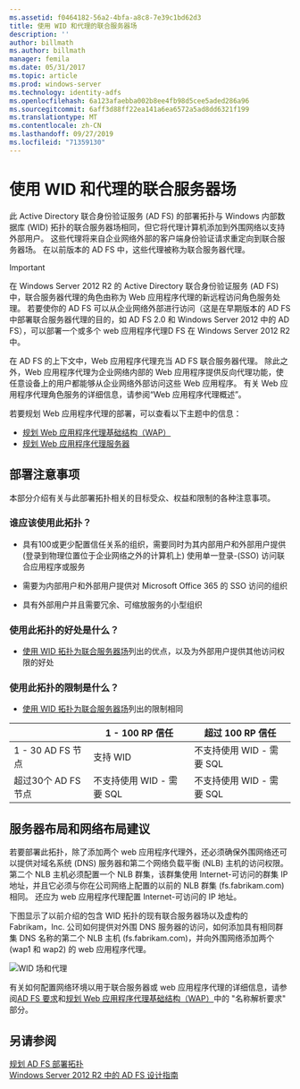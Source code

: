 ```yaml
---
ms.assetid: f0464182-56a2-4bfa-a8c8-7e39c1bd62d3
title: 使用 WID 和代理的联合服务器场
description: ''
author: billmath
ms.author: billmath
manager: femila
ms.date: 05/31/2017
ms.topic: article
ms.prod: windows-server
ms.technology: identity-adfs
ms.openlocfilehash: 6a123afaebba002b8ee4fb98d5cee5aded286a96
ms.sourcegitcommit: 6aff3d88ff22ea141a6ea6572a5ad8dd6321f199
ms.translationtype: MT
ms.contentlocale: zh-CN
ms.lasthandoff: 09/27/2019
ms.locfileid: "71359130"
---
```

# <a name="federation-server-farm-using-wid-and-proxies"></a>使用 WID 和代理的联合服务器场

此 Active Directory 联合身份验证服务 \(AD FS\) 的部署拓扑与 Windows 内部数据库 \(WID\) 拓扑的联合服务器场相同，但它将代理计算机添加到外围网络以支持外部用户。 这些代理将来自企业网络外部的客户端身份验证请求重定向到联合服务器场。 在以前版本的 AD FS 中，这些代理被称为联合服务器代理。  
  
> [!IMPORTANT]  
> 在 Windows Server 2012 R2 的 Active Directory 联合身份验证服务 \(AD FS\) 中，联合服务器代理的角色由称为 Web 应用程序代理的新远程访问角色服务处理。 若要使你的 AD FS 可以从企业网络外部进行访问（这是在早期版本的 AD FS 中部署联合服务器代理的目的，如 AD FS 2.0 和 Windows Server 2012 中的 AD FS），可以部署一个或多个 web 应用程序代理D FS 在 Windows Server 2012 R2 中。  
>   
> 在 AD FS 的上下文中，Web 应用程序代理充当 AD FS 联合服务器代理。 除此之外，Web 应用程序代理为企业网络内部的 Web 应用程序提供反向代理功能，使任意设备上的用户都能够从企业网络外部访问这些 Web 应用程序。 有关 Web 应用程序代理角色服务的详细信息，请参阅“Web 应用程序代理概述”。  
>   
> 若要规划 Web 应用程序代理的部署，可以查看以下主题中的信息：  
>   
> -   [规划 Web 应用程序代理基础结构（WAP）](https://technet.microsoft.com/library/dn383648.aspx)  
> -   [规划 Web 应用程序代理服务器](https://technet.microsoft.com/library/dn383647.aspx)  
  
## <a name="deployment-considerations"></a>部署注意事项  
本部分介绍有关与此部署拓扑相关的目标受众、权益和限制的各种注意事项。  
  
### <a name="who-should-use-this-topology"></a>谁应该使用此拓扑？  
  
-   具有100或更少配置信任关系的组织，需要同时为其内部用户和外部用户提供 \(登录到物理位置位于企业网络之外的计算机上\) 使用单一登录\-\(SSO\) 访问联合应用程序或服务  
  
-   需要为内部用户和外部用户提供对 Microsoft Office 365 的 SSO 访问的组织  
  
-   具有外部用户并且需要冗余、可缩放服务的小型组织  
  
### <a name="what-are-the-benefits-of-using-this-topology"></a>使用此拓扑的好处是什么？  
  
-   [使用 WID 拓扑为联合服务器场](Federation-Server-Farm-Using-WID.md)列出的优点，以及为外部用户提供其他访问权限的好处  
  
### <a name="what-are-the-limitations-of-using-this-topology"></a>使用此拓扑的限制是什么？  
  
-   [使用 WID 拓扑为联合服务器场](Federation-Server-Farm-Using-WID.md)列出的限制相同  

||1 \- 100 RP 信任|超过 100 RP 信任 
| ----- |-----| ------ |
|1 \- 30 AD FS 节点|支持 WID|不支持使用 WID \- 需要 SQL 
|超过30个 AD FS 节点|不支持使用 WID \- 需要 SQL|不支持使用 WID \- 需要 SQL  
  
## <a name="server-placement-and-network-layout-recommendations"></a>服务器布局和网络布局建议  
若要部署此拓扑，除了添加两个 web 应用程序代理外，还必须确保外围网络还可以提供对域名系统 \(DNS\) 服务器和第二个网络负载平衡 \(NLB\) 主机的访问权限。 第二个 NLB 主机必须配置一个 NLB 群集，该群集使用 Internet\-可访问的群集 IP 地址，并且它必须与你在公司网络上配置的以前的 NLB 群集 \(fs.fabrikam.com\)相同。 还应为 web 应用程序代理配置 Internet\-可访问的 IP 地址。  
  
下图显示了以前介绍的包含 WID 拓扑的现有联合服务器场以及虚构的 Fabrikam，Inc. 公司如何提供对外围 DNS 服务器的访问，如何添加具有相同群集 DNS 名称的第二个 NLB 主机 \(fs.fabrikam.com\)，并向外围网络添加两个 \(wap1 和 wap2\) 的 web 应用程序代理。  
  
![WID 场和代理](media/WIDFarmADFSBlue.gif)  
  
有关如何配置网络环境以用于联合服务器或 web 应用程序代理的详细信息，请参阅[AD FS 要求](AD-FS-Requirements.md)和[规划 Web 应用程序代理基础结构（WAP）](https://technet.microsoft.com/library/dn383648.aspx)中的 "名称解析要求" 部分。  
  
## <a name="see-also"></a>另请参阅  
[规划 AD FS 部署拓扑](Plan-Your-AD-FS-Deployment-Topology.md)  
[Windows Server 2012 R2 中的 AD FS 设计指南](AD-FS-Design-Guide-in-Windows-Server-2012-R2.md)  
  

